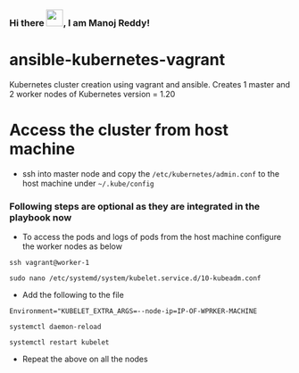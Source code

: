 ### Hi there <img src="https://raw.githubusercontent.com/MartinHeinz/MartinHeinz/master/wave.gif" width="30px">, I am Manoj Reddy!

# ansible-kubernetes-vagrant
Kubernetes cluster creation using vagrant and ansible. Creates 1 master and 2 worker nodes of
Kubernetes version = 1.20

# Access the cluster from host machine
* ssh into master node and copy the `/etc/kubernetes/admin.conf` to the host machine under `~/.kube/config`

### Following steps are optional as they are integrated in the playbook now
* To access the pods and logs of pods from the host machine configure the worker nodes as below

`ssh vagrant@worker-1`

`sudo nano /etc/systemd/system/kubelet.service.d/10-kubeadm.conf`

* Add the following to the file

`Environment="KUBELET_EXTRA_ARGS=--node-ip=IP-OF-WPRKER-MACHINE`

`systemctl daemon-reload`

`systemctl restart kubelet`

* Repeat the above on all the nodes
